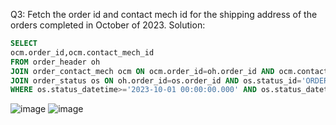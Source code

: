 Q3: Fetch the order id and contact mech id for the shipping address of the orders completed in October of 2023.
Solution:
```sql
SELECT
ocm.order_id,ocm.contact_mech_id
FROM order_header oh
JOIN order_contact_mech ocm ON ocm.order_id=oh.order_id AND ocm.contact_mech_purpose_type_id='SHIPPING_LOCATION'
JOIN order_status os ON oh.order_id=os.order_id AND os.status_id='ORDER_COMPLETED'
WHERE os.status_datetime>='2023-10-01 00:00:00.000' AND os.status_datetime<'2023-11-01' and oh.status_id='ORDER_COMPLETED' ;
```
![image](https://github.com/dextro19/Training_Assignment/assets/157474091/ef78852f-e4b6-4236-b7cf-a940ba6c02cf)
![image](https://github.com/dextro19/Training_Assignment/assets/157474091/2456d526-52b4-45ad-89e4-34b0428c5401)


